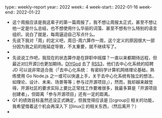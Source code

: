 type:: weekly-report
year:: 2022
week:: 4
week-start:: 2022-01-16
week-end:: 2022-01-22

- 这个周报应该是我这辈子的第一篇周报了，我不想让周报太正式，甚至不想让他一定是什么总结，也不想使用什么华丽的词藻、甚至不想有什么特别的语言组织。说白了就是，每周逼迫自己写点什么。
- 先说下我对「周」的定义吧，周日-周六算作一周，这个定义的原因很大一部分因为我之前的拖延症导致，不太重要，就不继续写了。
-
- 先说说工作吧，我现在的状态算作是在辞职中摇摆？一直以来都期待远程，但最近对[[开源]]也更加期待。[DIYGod](https://diygod.me/job/) 去了 [RSS3](https://diygod.me/job/)，他们去中心化系统的招聘 JD 可以说非常适合我（「去中心化系统： 有密码学计算机网络理论基础，熟练使用 Go Node.js 之一或可以快速上手，关于去中心化系统有独立的想法，如理论、设计、未来、场景等等；参与过开源项目」），然而，我却越来越觉得，开源社区的要求实际上要比正常找工作要难很多，我最多算是「开源项目创建者」，但距离「参与开源项目」还有一定的距离。
- Q1 的绩效目标虽然还没正式确定，但我觉得应该是 [[cgroup]] 相关的功能，我希望借着这个机会再深入下 [[linux]] 的相关东西，（然后离开？）
-